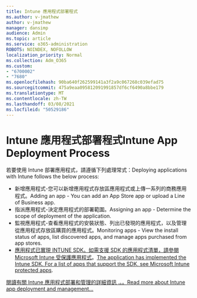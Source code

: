 ```yaml
---
title: Intune 應用程式部署程式
ms.author: v-jmathew
author: v-jmathew
manager: dansimp
audience: Admin
ms.topic: article
ms.service: o365-administration
ROBOTS: NOINDEX, NOFOLLOW
localization_priority: Normal
ms.collection: Adm_O365
ms.custom:
- "6700002"
- "7680"
ms.openlocfilehash: 90ba640f262599141a3f2a9c067268c039efad75
ms.sourcegitcommit: 475a9eaa095812091991857df6cf6490a8bbe179
ms.translationtype: MT
ms.contentlocale: zh-TW
ms.lasthandoff: 03/08/2021
ms.locfileid: "50529186"
---
```

# <a name="intune-app-deployment-process"></a><span data-ttu-id="65ecb-102">Intune 應用程式部署程式</span><span class="sxs-lookup"><span data-stu-id="65ecb-102">Intune App Deployment Process</span></span>

<span data-ttu-id="65ecb-103">若要使用 Intune 部署應用程式，請遵循下列處理常式：</span><span class="sxs-lookup"><span data-stu-id="65ecb-103">Deploying applications with Intune follows the below process:</span></span>

- <span data-ttu-id="65ecb-104">新增應用程式-您可以新增應用程式存放區應用程式或上傳一系列的商務應用程式。</span><span class="sxs-lookup"><span data-stu-id="65ecb-104">Adding an app - You can add an App Store app or upload a Line of Business app.</span></span>
- <span data-ttu-id="65ecb-105">指派應用程式-決定應用程式的部署範圍。</span><span class="sxs-lookup"><span data-stu-id="65ecb-105">Assigning an app - Determine the scope of deployment of the application.</span></span>
- <span data-ttu-id="65ecb-106">監視應用程式-查看應用程式的安裝狀態、列出已發現的應用程式，以及管理從應用程式存放區購買的應用程式。</span><span class="sxs-lookup"><span data-stu-id="65ecb-106">Monitoring apps - View the install status of apps, list discovered apps, and manage apps purchased from app stores.</span></span>
- <span data-ttu-id="65ecb-107">[應用程式已實現 INTUNE SDK。如需支援 SDK 的應用程式清單，請參閱 Microsoft Intune 受保護應用程式](https://docs.microsoft.com/mem/intune/apps/apps-supported-intune-apps)。</span><span class="sxs-lookup"><span data-stu-id="65ecb-107">[The application has implemented the Intune SDK. For a list of apps that support the SDK, see Microsoft Intune protected apps](https://docs.microsoft.com/mem/intune/apps/apps-supported-intune-apps).</span></span>

[<span data-ttu-id="65ecb-108">閱讀有關 Intune 應用程式部署和管理的詳細資訊 .。。</span><span class="sxs-lookup"><span data-stu-id="65ecb-108">Read more about Intune app deployment and management...</span></span>](https://docs.microsoft.com/mem/intune/apps/app-management)
